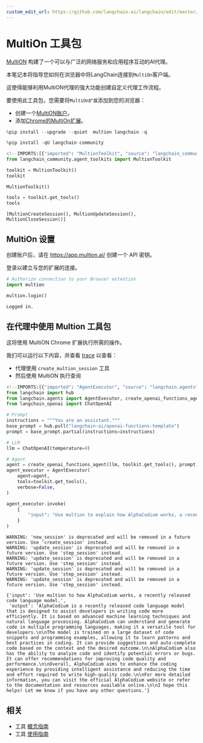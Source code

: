 ```yaml
---
custom_edit_url: https://github.com/langchain-ai/langchain/edit/master/docs/docs/integrations/tools/multion.ipynb
---
```

# MultiOn 工具包
 
[MultiON](https://www.multion.ai/blog/multion-building-a-brighter-future-for-humanity-with-ai-agents) 构建了一个可以与广泛的网络服务和应用程序互动的AI代理。

本笔记本将指导您如何在浏览器中将LangChain连接到`MultiOn`客户端。

这使得能够利用MultiON代理的强大功能创建自定义代理工作流程。
 
要使用此工具包，您需要将`MultiOn扩展`添加到您的浏览器：

* 创建一个[MultiON账户](https://app.multion.ai/login?callbackUrl=%2Fprofile)。
* 添加[Chrome的MultiOn扩展](https://multion.notion.site/Download-MultiOn-ddddcfe719f94ab182107ca2612c07a5)。


```python
%pip install --upgrade --quiet  multion langchain -q
```


```python
%pip install -qU langchain-community
```


```python
<!--IMPORTS:[{"imported": "MultionToolkit", "source": "langchain_community.agent_toolkits", "docs": "https://python.langchain.com/api_reference/community/agent_toolkits/langchain_community.agent_toolkits.multion.toolkit.MultionToolkit.html", "title": "MultiOn Toolkit"}]-->
from langchain_community.agent_toolkits import MultionToolkit

toolkit = MultionToolkit()
toolkit
```



```output
MultionToolkit()
```



```python
tools = toolkit.get_tools()
tools
```



```output
[MultionCreateSession(), MultionUpdateSession(), MultionCloseSession()]
```


## MultiOn 设置

创建账户后，请在 https://app.multion.ai/ 创建一个 API 密钥。

登录以建立与您的扩展的连接。


```python
# Authorize connection to your Browser extention
import multion

multion.login()
```
```output
Logged in.
```
## 在代理中使用 Multion 工具包

这将使用 MultiON Chrome 扩展执行所需的操作。

我们可以运行以下内容，并查看 [trace](https://smith.langchain.com/public/34aaf36d-204a-4ce3-a54e-4a0976f09670/r) 以查看：

* 代理使用 `create_multion_session` 工具
* 然后使用 MultiON 执行查询


```python
<!--IMPORTS:[{"imported": "AgentExecutor", "source": "langchain.agents", "docs": "https://python.langchain.com/api_reference/langchain/agents/langchain.agents.agent.AgentExecutor.html", "title": "MultiOn Toolkit"}, {"imported": "create_openai_functions_agent", "source": "langchain.agents", "docs": "https://python.langchain.com/api_reference/langchain/agents/langchain.agents.openai_functions_agent.base.create_openai_functions_agent.html", "title": "MultiOn Toolkit"}, {"imported": "ChatOpenAI", "source": "langchain_openai", "docs": "https://python.langchain.com/api_reference/openai/chat_models/langchain_openai.chat_models.base.ChatOpenAI.html", "title": "MultiOn Toolkit"}]-->
from langchain import hub
from langchain.agents import AgentExecutor, create_openai_functions_agent
from langchain_openai import ChatOpenAI
```


```python
# Prompt
instructions = """You are an assistant."""
base_prompt = hub.pull("langchain-ai/openai-functions-template")
prompt = base_prompt.partial(instructions=instructions)
```


```python
# LLM
llm = ChatOpenAI(temperature=0)
```


```python
# Agent
agent = create_openai_functions_agent(llm, toolkit.get_tools(), prompt)
agent_executor = AgentExecutor(
    agent=agent,
    tools=toolkit.get_tools(),
    verbose=False,
)
```


```python
agent_executor.invoke(
    {
        "input": "Use multion to explain how AlphaCodium works, a recently released code language model."
    }
)
```
```output
WARNING: 'new_session' is deprecated and will be removed in a future version. Use 'create_session' instead.
WARNING: 'update_session' is deprecated and will be removed in a future version. Use 'step_session' instead.
WARNING: 'update_session' is deprecated and will be removed in a future version. Use 'step_session' instead.
WARNING: 'update_session' is deprecated and will be removed in a future version. Use 'step_session' instead.
WARNING: 'update_session' is deprecated and will be removed in a future version. Use 'step_session' instead.
```


```output
{'input': 'Use multion to how AlphaCodium works, a recently released code language model.',
 'output': 'AlphaCodium is a recently released code language model that is designed to assist developers in writing code more efficiently. It is based on advanced machine learning techniques and natural language processing. AlphaCodium can understand and generate code in multiple programming languages, making it a versatile tool for developers.\n\nThe model is trained on a large dataset of code snippets and programming examples, allowing it to learn patterns and best practices in coding. It can provide suggestions and auto-complete code based on the context and the desired outcome.\n\nAlphaCodium also has the ability to analyze code and identify potential errors or bugs. It can offer recommendations for improving code quality and performance.\n\nOverall, AlphaCodium aims to enhance the coding experience by providing intelligent assistance and reducing the time and effort required to write high-quality code.\n\nFor more detailed information, you can visit the official AlphaCodium website or refer to the documentation and resources available online.\n\nI hope this helps! Let me know if you have any other questions.'}
```



## 相关

- 工具 [概念指南](/docs/concepts/#tools)
- 工具 [使用指南](/docs/how_to/#tools)
